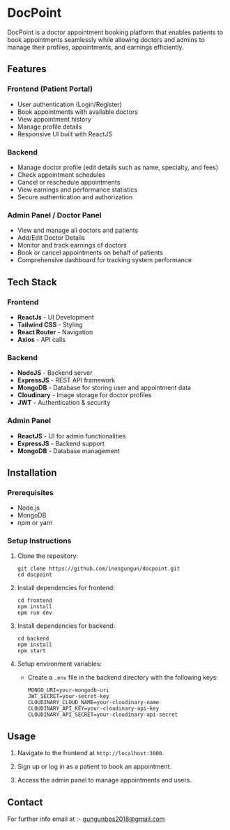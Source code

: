 # DocPoint
DocPoint is a doctor appointment booking platform that enables patients to book appointments seamlessly while allowing doctors and admins to manage their profiles, appointments, and earnings efficiently.

## Features

### Frontend (Patient Portal)

-   User authentication (Login/Register)
-   Book appointments with available doctors
-   View appointment history
-   Manage profile details
-   Responsive UI built with ReactJS

### Backend

-   Manage doctor profile (edit details such as name, specialty, and fees)
-   Check appointment schedules
-   Cancel or reschedule appointments
-   View earnings and performance statistics
-   Secure authentication and authorization

### Admin Panel / Doctor Panel

-   View and manage all doctors and patients
-   Add/Edit Doctor Details
-   Monitor and track earnings of doctors
-   Book or cancel appointments on behalf of patients
-   Comprehensive dashboard for tracking system performance

## Tech Stack

### Frontend

-   **ReactJs** - UI Development
-   **Tailwind CSS** - Styling
-   **React Router** - Navigation
-   **Axios** - API calls

### Backend

-   **NodeJS** - Backend server
-   **ExpressJS** - REST API framework
-   **MongoDB** - Database for storing user and appointment data
-   **Cloudinary** - Image storage for doctor profiles
-   **JWT** - Authentication & security

### Admin Panel

-   **ReactJS** - UI for admin functionalities
-   **ExpressJS** - Backend support
-   **MongoDB** - Database management

## Installation

### Prerequisites

- Node.js
- MongoDB
- npm or yarn

### Setup Instructions

1.  Clone the repository:
    
    ```
    git clone https://github.com/inosgungun/docpoint.git
    cd docpoint
    ```
    
2.  Install dependencies for frontend:
    
    ```
    cd frontend
    npm install
    npm run dev
    ```
    
3.  Install dependencies for backend:
    
    ```
    cd backend
    npm install
    npm start
    ```
    
4.  Setup environment variables:
    
    -   Create a `.env` file in the backend directory with the following keys:
        
        ```
        MONGO_URI=your-mongodb-uri
        JWT_SECRET=your-secret-key
        CLOUDINARY_CLOUD_NAME=your-cloudinary-name
        CLOUDINARY_API_KEY=your-cloudinary-api-key
        CLOUDINARY_API_SECRET=your-cloudinary-api-secret
        ```


## Usage

1.  Navigate to the frontend at `http://localhost:3000`.
    
2.  Sign up or log in as a patient to book an appointment.
    
3.  Access the admin panel to manage appointments and users.

## Contact

For further info email at :- gungunbps2018@gmail.com



```
